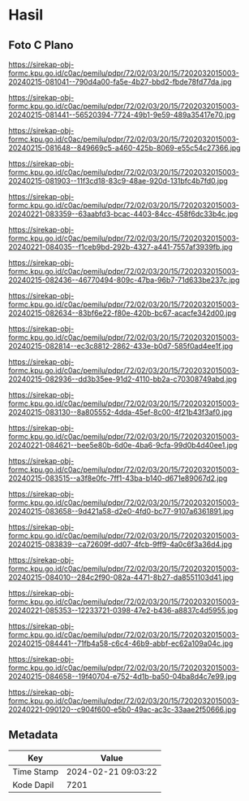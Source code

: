 # Hasil

## Foto C Plano

https://sirekap-obj-formc.kpu.go.id/c0ac/pemilu/pdpr/72/02/03/20/15/7202032015003-20240215-081041--790d4a00-fa5e-4b27-bbd2-fbde78fd77da.jpg

https://sirekap-obj-formc.kpu.go.id/c0ac/pemilu/pdpr/72/02/03/20/15/7202032015003-20240215-081441--56520394-7724-49b1-9e59-489a35417e70.jpg

https://sirekap-obj-formc.kpu.go.id/c0ac/pemilu/pdpr/72/02/03/20/15/7202032015003-20240215-081648--849669c5-a460-425b-8069-e55c54c27366.jpg

https://sirekap-obj-formc.kpu.go.id/c0ac/pemilu/pdpr/72/02/03/20/15/7202032015003-20240215-081903--11f3cd18-83c9-48ae-920d-131bfc4b7fd0.jpg

https://sirekap-obj-formc.kpu.go.id/c0ac/pemilu/pdpr/72/02/03/20/15/7202032015003-20240221-083359--63aabfd3-bcac-4403-84cc-458f6dc33b4c.jpg

https://sirekap-obj-formc.kpu.go.id/c0ac/pemilu/pdpr/72/02/03/20/15/7202032015003-20240221-084035--f1ceb9bd-292b-4327-a441-7557af3939fb.jpg

https://sirekap-obj-formc.kpu.go.id/c0ac/pemilu/pdpr/72/02/03/20/15/7202032015003-20240215-082436--46770494-809c-47ba-96b7-71d633be237c.jpg

https://sirekap-obj-formc.kpu.go.id/c0ac/pemilu/pdpr/72/02/03/20/15/7202032015003-20240215-082634--83bf6e22-f80e-420b-bc67-acacfe342d00.jpg

https://sirekap-obj-formc.kpu.go.id/c0ac/pemilu/pdpr/72/02/03/20/15/7202032015003-20240215-082814--ec3c8812-2862-433e-b0d7-585f0ad4ee1f.jpg

https://sirekap-obj-formc.kpu.go.id/c0ac/pemilu/pdpr/72/02/03/20/15/7202032015003-20240215-082936--dd3b35ee-91d2-4110-bb2a-c70308749abd.jpg

https://sirekap-obj-formc.kpu.go.id/c0ac/pemilu/pdpr/72/02/03/20/15/7202032015003-20240215-083130--8a805552-4dda-45ef-8c00-4f21b43f3af0.jpg

https://sirekap-obj-formc.kpu.go.id/c0ac/pemilu/pdpr/72/02/03/20/15/7202032015003-20240221-084621--bee5e80b-6d0e-4ba6-9cfa-99d0b4d40ee1.jpg

https://sirekap-obj-formc.kpu.go.id/c0ac/pemilu/pdpr/72/02/03/20/15/7202032015003-20240215-083515--a3f8e0fc-7ff1-43ba-b140-d671e89067d2.jpg

https://sirekap-obj-formc.kpu.go.id/c0ac/pemilu/pdpr/72/02/03/20/15/7202032015003-20240215-083658--9d421a58-d2e0-4fd0-bc77-9107a6361891.jpg

https://sirekap-obj-formc.kpu.go.id/c0ac/pemilu/pdpr/72/02/03/20/15/7202032015003-20240215-083839--ca72609f-dd07-4fcb-9ff9-4a0c6f3a36d4.jpg

https://sirekap-obj-formc.kpu.go.id/c0ac/pemilu/pdpr/72/02/03/20/15/7202032015003-20240215-084010--284c2f90-082a-4471-8b27-da8551103d41.jpg

https://sirekap-obj-formc.kpu.go.id/c0ac/pemilu/pdpr/72/02/03/20/15/7202032015003-20240221-085353--12233721-0398-47e2-b436-a8837c4d5955.jpg

https://sirekap-obj-formc.kpu.go.id/c0ac/pemilu/pdpr/72/02/03/20/15/7202032015003-20240215-084441--71fb4a58-c6c4-46b9-abbf-ec62a109a04c.jpg

https://sirekap-obj-formc.kpu.go.id/c0ac/pemilu/pdpr/72/02/03/20/15/7202032015003-20240215-084658--19f40704-e752-4d1b-ba50-04ba8d4c7e99.jpg

https://sirekap-obj-formc.kpu.go.id/c0ac/pemilu/pdpr/72/02/03/20/15/7202032015003-20240221-090120--c904f600-e5b0-49ac-ac3c-33aae2f50666.jpg


## Metadata

| Key        | Value               |
| ---------- | ------------------- |
| Time Stamp | 2024-02-21 09:03:22 |
| Kode Dapil | 7201                |



